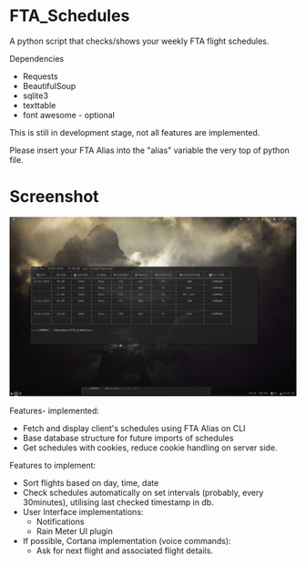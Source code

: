 # FTA_Schedules
A python script that checks/shows your weekly FTA flight schedules. 

Dependencies
- Requests
- BeautifulSoup
- sqlite3
- texttable
- font awesome - optional


This is still in development stage, not all features are implemented.

Please insert your FTA Alias into the "alias" variable the very top of python file. 

# Screenshot
![Screenshot1 tag](https://github.com/KHZ-INTL/FTA_Schedules/blob/master/flyfta.png)

Features- implemented:
 - Fetch and display client's schedules using FTA Alias on CLI
 - Base database structure for future imports of schedules
 - Get schedules with cookies, reduce cookie handling on server side.

Features to implement:
 - Sort flights based on day, time, date
 - Check schedules automatically on set intervals (probably, every 30minutes), utilising last checked timestamp in db.
 - User Interface implementations: 
   - Notifications
   - Rain Meter UI plugin
 - If possible, Cortana implementation (voice commands):
    - Ask for next flight and associated flight details.
 

